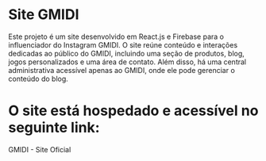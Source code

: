 # Site GMIDI

Este projeto é um site desenvolvido em React.js e Firebase para o influenciador do Instagram GMIDI. O site reúne conteúdo e interações dedicadas ao público do GMIDI, incluindo uma seção de produtos, blog, jogos personalizados e uma área de contato. Além disso, há uma central administrativa acessível apenas ao GMIDI, onde ele pode gerenciar o conteúdo do blog. 

# O site está hospedado e acessível no seguinte link:
GMIDI - Site Oficial
